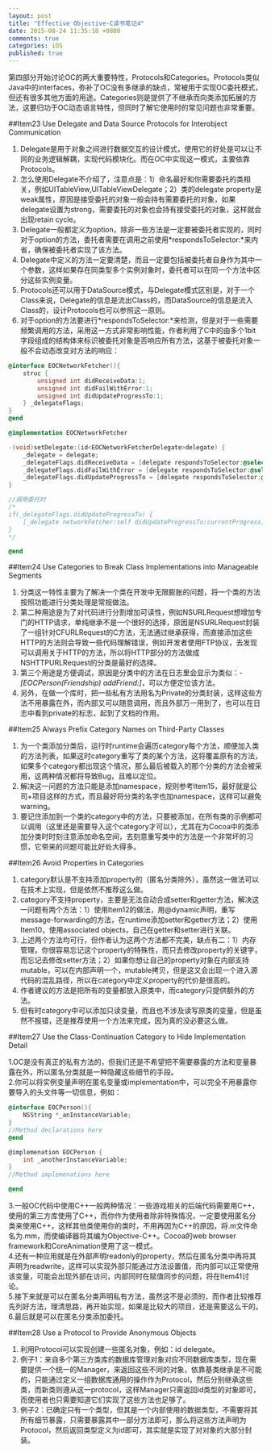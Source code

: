 ```yaml
---
layout: post
title: "Effective Objective-C读书笔记4"
date: 2015-08-24 11:35:10 +0800
comments: true
categories: iOS
published: true
---
```


第四部分开始讨论OC的两大重要特性，Protocols和Categories。Protocols类似Java中的interfaces，弥补了OC没有多继承的缺点，常被用于实现OC委托模式，但还有很多其他方面的用途。Categories则是提供了不继承而向类添加拓展的方法，这要归功于OC动态语言特性，但同时了解它使用时的常见问题也非常重要。

<!--more-->

##Item23 Use Delegate and Data Source Protocols for Interobject Communication

1. Delegate是用于对象之间进行数据交互的设计模式，使用它的好处是可以让不同的业务逻辑解耦，实现代码模块化。而在OC中实现这一模式，主要依靠Protocols。
2. 怎么使用Delegate不介绍了，注意点是：1）命名最好和你需要委托的类相关，例如UITableView,UITableViewDelegate；2）类的delegate property是weak属性，原因是接受委托的对象一般会持有需要委托的对象，如果delegate设置为strong，需要委托的对象也会持有接受委托的对象，这样就会出现retain cycle。
3. Delegate一般都定义为option，除非一些方法是一定要被委托者实现的，同时对于option的方法，委托者需要在调用之前使用*respondsToSelector:*来内省，确保被委托者实现了该方法。
4. Delegate中定义的方法一定要清楚，而且一定要包括被委托者自身作为其中一个参数，这样如果存在同类型多个实例对象时，委托者可以在同一个方法中区分这些实例变量。
5. Protocols还可以用于DataSource模式，与Delegate模式区别是，对于一个Class来说，Delegate的信息是流出Class的，而DataSource的信息是流入Class的，设计Protocols也可以参照这一原则。
6. 对于option的方法要进行*respondsToSelector:*来检测，但是对于一些需要频繁调用的方法，采用这一方式非常影响性能，作者利用了C中的由多个1bit字段组成的结构体来标识被委托对象是否响应所有方法，这基于被委托对象一般不会动态改变对方法的响应：

```objectivec
@interface EOCNetworkFetcher(){
	struc {
		unsigned int didReceiveData:1;
		unsigned int didFailWithError:1;
		unsigned int didUpdateProgressTo:1;
	} _delegateFlags;
}
@end

@implementation EOCNetworkFetcher

-(void)setDelegate:(id<EOCNetworkFetcherDelegate>delegate) {
	_delegate = delegate;
	_delegateFlags.didReceiveData = [delegate respondsToSelector:@selector(networkFetcher: didReceiveData:)];
	_delegateFlags.didFailWithError = [delegate respondsToSelector:@selector(networkFetcher: didFailWithError:)];
	_delegateFlags.didUpdateProgressTo = [delegate respondsToSelector:@selector(networkFetcher: didUpdateProgressTo:)];
}

//调用委托时
/*
if(_delegateFlags.didUpdateProgressTo) {
	[_delegate networkFetcher:self didUpdateProgressTo:currentProgress];
}
*/

@end
```  

<!--more-->

##Item24 Use Categories to Break Class Implementations into Manageable Segments

1. 分类这一特性主要为了解决一个类在开发中无限膨胀的问题，将一个类的方法按照功能进行分类处理是常规做法。
2. 第二种用途是为了对代码进行分割增加可读性，例如NSURLRequest想增加专门的HTTP请求，单纯继承不是一个很好的选择，原因是NSURLRequest封装了一组针对CFURLRequest的C方法，无法通过继承获得，而直接添加这些HTTP的方法则会导致一些代码理解错误，例如开发者使用FTP协议，去发现可以调用关于HTTP的方法，所以将HTTP部分的方法做成NSHTTPURLRequest的分类是最好的选择。
3. 第三个用途是方便调试，原因是分类中的方法在日志里会显示为类似：*-[EOCPerson(Friendship) addFriend:]*，可以方便定位该方法。
4. 另外，在做一个库时，把一些私有方法用名为Private的分类封装，这样这些方法不用暴露在外，而内部又可以随意调用，而且外部万一用到了，也可以在日志中看到private的标志，起到了文档的作用。

<!--more-->

##Item25 Always Prefix Category Names on Third-Party Classes

1. 为一个类添加分类后，运行时runtime会遍历category每个方法，顺便加入类的方法列表，如果这时category重写了类的某个方法，这将覆盖原有的方法，如果多个category都出现这个情况，那么最后被载入的那个分类的方法会被采用，这两种情况都将导致Bug，且难以定位。
2. 解决这一问题的方法只能是添加namespace，规则参考Item15，最好就是公司+项目这样的方式，而且最好将分类的名字也加namespace，这样可以避免warning。
3. 要记住添加到一个类的category中的方法，只要被添加，在所有类的示例都可以调用（这里还是需要导入这个category才可以），尤其在为Cocoa中的类添加分类时时刻注意添加命名空间，去刻意重写类中的方法是一个非常坏的习惯，它带来的问题可能比好处大得多。

<!--more-->

##Item26 Avoid Properties in Categories

1. category默认是不支持添加property的（匿名分类除外），虽然这一做法可以在技术上实现，但是依然不推荐这么做。
2. category不支持property，主要是无法自动合成setter和getter方法，解决这一问题有两个方法：1）使用Item12的做法，用@dynamic声明，重写message-forwarding的方法，在runtime添加setter和getter方法；2）使用Item10，使用associated objects，自己在getter和setter进行关联。
3. 上述两个方法均可行，但作者认为这两个方法都不完美，缺点有二：1）内存管理，你很容易忘记这个property的特殊性，而只去修改property的关键字，而忘记去修改setter方法；2）如果你想让自己的property对象在内部支持mutable，可以在内部声明一个，mutable拷贝，但是这又会出现一个进入源代码的混乱路径，所以在category中定义property的代价是很高的。
4. 作者建议的方法是把所有的变量都放入原类中，而category只提供额外的方法。
5. 但有时category中可以添加只读变量，而且也不涉及读写原类的变量，但是虽然不报错，还是推荐使用一个方法来完成，因为真的没必要这么做。

<!--more-->

##Item27 Use the Class-Continuation Category to Hide Implementation Detail

1.OC是没有真正的私有方法的，但我们还是不希望把不需要暴露的方法和变量暴露在外，所以匿名分类就是一种隐藏这些细节的手段。  
2.你可以将实例变量声明在匿名变量或implementation中，可以完全不用暴露你要导入的头文件等一切信息，例如：  

```objectivec
@interface EOCPerson(){
	NSString *_anInstanceVariable;
}
//Method declarations here
@end

@implemenation EOCPerson {
	int _anotherInstanceVariable;
}
//Method implemenations here

@end
```

3.一般OC代码中使用C++一般两种情况：一些游戏相关的后端代码需要用C++，使用的第三方库使用了C++，而你作为使用者除非特殊情况，一定要使用匿名分类来使用C++，这样其他类使用你的类时，不用再因为C++的原因，将.m文件命名为.mm，而使编译器将其编为Objective-C++。Cocoa的web browser framework和CoreAnimation使用了这一模式。  
4.还有一种应用就是在外部声明readonly的property，然后在匿名分类中再将其声明为readwrite，这样可以实现外部只能通过方法设置值，而内部可以正常使用该变量，可能会出现外部在访问，内部同时在赋值同步的问题，将在Item41讨论。  
5.接下来就是可以在匿名分类声明私有方法，虽然这不是必须的，而作者比较推荐先列好方法，理清思路，再开始实现，如果是比较大的项目，还是需要这么干的。  
6.最后就是可以在匿名分类添加委托。

<!--more-->

##Item28 Use a Protocol to Provide Anonymous Objects

1. 利用Protocol可以实现创建一些匿名对象，例如：id<EOCDelegate> delegate。
2. 例子1：来自多个第三方类库的数据库管理对象对应不同数据库类型，现在需要提供一个统一的Manager，来返回这些不同的对象，依靠基类继承是不可能的，只能通过定义一组数据库通用的操作作为Protocol，然后分别继承这些类，而新类则遵从这一protocol，这样Manager只需返回id<Protocol>类型的对象即可，而使用者也只需要知道它们实现了这些方法也足够了。
3. 例子2：已确定只有一个类型，但其是一个内部使用的数据类型，不需要将其所有细节暴露，只需要暴露其中一部分方法即可，那么将这些方法声明为Protocol，然后返回类型定义为id<Protocol>即可，其实就是实现了对对象的大部分封装。

